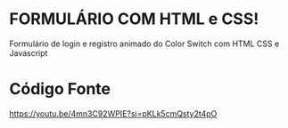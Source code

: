 # FORMULÁRIO COM HTML e CSS!
Formulário de login e registro animado do Color Switch com HTML CSS e Javascript
# Código Fonte
https://youtu.be/4mn3C92WPIE?si=pKLk5cmQsty2t4pO


